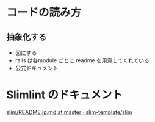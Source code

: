 # コードの読み方
## 抽象化する
- 図にする
- rails は各module ごとに readme を用意してくれている
- 公式ドキュメント


# Slimlint のドキュメント
[slim/README.jp.md at master · slim-template/slim](https://github.com/slim-template/slim/blob/master/README.jp.md)




